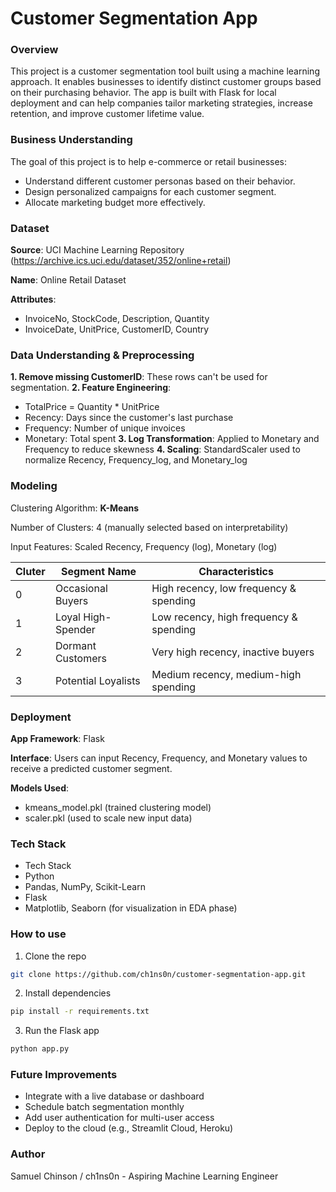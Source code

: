 # **Customer Segmentation App**

### **Overview**
This project is a customer segmentation tool built using a machine learning approach. It enables businesses to identify distinct customer groups based on their purchasing behavior. The app is built with Flask for local deployment and can help companies tailor marketing strategies, increase retention, and improve customer lifetime value.

### **Business Understanding**
The goal of this project is to help e-commerce or retail businesses:
- Understand different customer personas based on their behavior.
- Design personalized campaigns for each customer segment.
- Allocate marketing budget more effectively.

### **Dataset**
**Source**: UCI Machine Learning Repository (https://archive.ics.uci.edu/dataset/352/online+retail)

**Name**: Online Retail Dataset

**Attributes**:
- InvoiceNo, StockCode, Description, Quantity
- InvoiceDate, UnitPrice, CustomerID, Country

### **Data Understanding & Preprocessing**
**1. Remove missing CustomerID**: These rows can't be used for segmentation.
**2. Feature Engineering**:
- TotalPrice = Quantity * UnitPrice
- Recency: Days since the customer's last purchase
- Frequency: Number of unique invoices
- Monetary: Total spent
**3. Log Transformation**: Applied to Monetary and Frequency to reduce skewness
**4. Scaling**: StandardScaler used to normalize Recency, Frequency_log, and Monetary_log

### **Modeling**
Clustering Algorithm: **K-Means**

Number of Clusters: 4 (manually selected based on interpretability)

Input Features: Scaled Recency, Frequency (log), Monetary (log)

|**Cluter**|  **Segment Name**   |          **Characteristics**           |
|----------|---------------------|----------------------------------------|
|     0    | Occasional Buyers   | High recency, low frequency & spending |
|     1    | Loyal High-Spender  | Low recency, high frequency & spending |
|     2    | Dormant Customers   | Very high recency, inactive buyers     |
|     3    | Potential Loyalists | Medium recency, medium-high spending   |

### **Deployment**
**App Framework**: Flask

**Interface**: Users can input Recency, Frequency, and Monetary values to receive a predicted customer segment.

**Models Used**:
- kmeans_model.pkl (trained clustering model)
- scaler.pkl (used to scale new input data)

### **Tech Stack**
- Tech Stack
- Python
- Pandas, NumPy, Scikit-Learn
- Flask
- Matplotlib, Seaborn (for visualization in EDA phase)

### **How to use**
1. Clone the repo
```bash
git clone https://github.com/ch1ns0n/customer-segmentation-app.git
```

2. Install dependencies
```bash
pip install -r requirements.txt
```

3. Run the Flask app
```bash
python app.py
```

### **Future Improvements**
- Integrate with a live database or dashboard
- Schedule batch segmentation monthly
- Add user authentication for multi-user access
- Deploy to the cloud (e.g., Streamlit Cloud, Heroku)

### **Author**
Samuel Chinson / ch1ns0n - Aspiring Machine Learning Engineer


